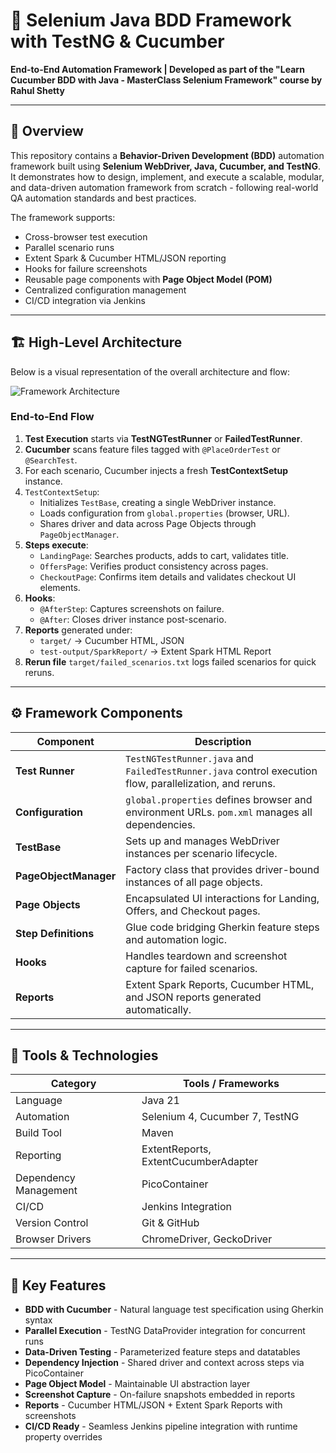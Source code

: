 # 🧩 Selenium Java BDD Framework with TestNG & Cucumber  
**End-to-End Automation Framework | Developed as part of the "Learn Cucumber BDD with Java - MasterClass Selenium Framework" course by Rahul Shetty**

---

## 📘 Overview  

This repository contains a **Behavior-Driven Development (BDD)** automation framework built using **Selenium WebDriver, Java, Cucumber, and TestNG**. It demonstrates how to design, implement, and execute a scalable, modular, and data-driven automation framework from scratch - following real-world QA automation standards and best practices.

The framework supports:
- Cross-browser test execution  
- Parallel scenario runs  
- Extent Spark & Cucumber HTML/JSON reporting  
- Hooks for failure screenshots  
- Reusable page components with **Page Object Model (POM)**  
- Centralized configuration management  
- CI/CD integration via Jenkins  

---

## 🏗️ High-Level Architecture  

Below is a visual representation of the overall architecture and flow:  

![Framework Architecture](https://github.com/ravinduheshan99/BDD-with-Java-MasterClass-Selenium-Framework-TestNG/blob/main/Selenium%20Java%20BDD%20Automation%20Framework%20Architecture%20Diagram/Selenium%20Java%20BDD%20Automation%20Framework%20Architecture.gif)

### **End-to-End Flow**

1. **Test Execution** starts via **TestNGTestRunner** or **FailedTestRunner**.  
2. **Cucumber** scans feature files tagged with `@PlaceOrderTest` or `@SearchTest`.  
3. For each scenario, Cucumber injects a fresh **TestContextSetup** instance.  
4. `TestContextSetup`:
   - Initializes `TestBase`, creating a single WebDriver instance.
   - Loads configuration from `global.properties` (browser, URL).
   - Shares driver and data across Page Objects through `PageObjectManager`.
5. **Steps execute**:
   - `LandingPage`: Searches products, adds to cart, validates title.  
   - `OffersPage`: Verifies product consistency across pages.  
   - `CheckoutPage`: Confirms item details and validates checkout UI elements.
6. **Hooks**:
   - `@AfterStep`: Captures screenshots on failure.  
   - `@After`: Closes driver instance post-scenario.  
7. **Reports** generated under:
   - `target/` → Cucumber HTML, JSON  
   - `test-output/SparkReport/` → Extent Spark HTML Report  
8. **Rerun file** `target/failed_scenarios.txt` logs failed scenarios for quick reruns.

---

## ⚙️ Framework Components  

| Component | Description |
|------------|-------------|
| **Test Runner** | `TestNGTestRunner.java` and `FailedTestRunner.java` control execution flow, parallelization, and reruns. |
| **Configuration** | `global.properties` defines browser and environment URLs. `pom.xml` manages all dependencies. |
| **TestBase** | Sets up and manages WebDriver instances per scenario lifecycle. |
| **PageObjectManager** | Factory class that provides driver-bound instances of all page objects. |
| **Page Objects** | Encapsulated UI interactions for Landing, Offers, and Checkout pages. |
| **Step Definitions** | Glue code bridging Gherkin feature steps and automation logic. |
| **Hooks** | Handles teardown and screenshot capture for failed scenarios. |
| **Reports** | Extent Spark Reports, Cucumber HTML, and JSON reports generated automatically. |

---

## 🧰 Tools & Technologies  

| Category | Tools / Frameworks |
|-----------|--------------------|
| Language | Java 21 |
| Automation | Selenium 4, Cucumber 7, TestNG |
| Build Tool | Maven |
| Reporting | ExtentReports, ExtentCucumberAdapter |
| Dependency Management | PicoContainer |
| CI/CD | Jenkins Integration |
| Version Control | Git & GitHub |
| Browser Drivers | ChromeDriver, GeckoDriver |

---

## 🚀 Key Features  

- **BDD with Cucumber** - Natural language test specification using Gherkin syntax  
- **Parallel Execution** - TestNG DataProvider integration for concurrent runs  
- **Data-Driven Testing** - Parameterized feature steps and datatables  
- **Dependency Injection** - Shared driver and context across steps via PicoContainer  
- **Page Object Model** - Maintainable UI abstraction layer  
- **Screenshot Capture** - On-failure snapshots embedded in reports  
- **Reports** - Cucumber HTML/JSON + Extent Spark Reports with screenshots  
- **CI/CD Ready** - Seamless Jenkins pipeline integration with runtime property overrides  
